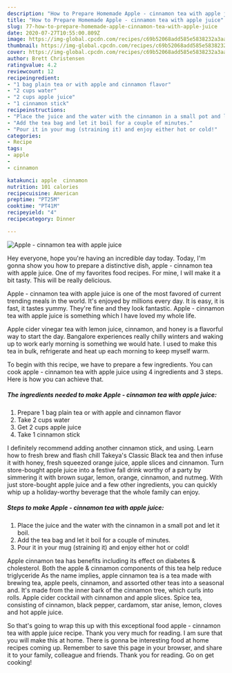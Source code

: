 ```yaml
---
description: "How to Prepare Homemade Apple - cinnamon tea with apple juice"
title: "How to Prepare Homemade Apple - cinnamon tea with apple juice"
slug: 77-how-to-prepare-homemade-apple-cinnamon-tea-with-apple-juice
date: 2020-07-27T10:55:00.809Z
image: https://img-global.cpcdn.com/recipes/c69b52068add585e5838232a3aa90b24/751x532cq70/apple-cinnamon-tea-with-apple-juice-recipe-main-photo.jpg
thumbnail: https://img-global.cpcdn.com/recipes/c69b52068add585e5838232a3aa90b24/751x532cq70/apple-cinnamon-tea-with-apple-juice-recipe-main-photo.jpg
cover: https://img-global.cpcdn.com/recipes/c69b52068add585e5838232a3aa90b24/751x532cq70/apple-cinnamon-tea-with-apple-juice-recipe-main-photo.jpg
author: Brett Christensen
ratingvalue: 4.2
reviewcount: 12
recipeingredient:
- "1 bag plain tea or with apple and cinnamon flavor"
- "2 cups water"
- "2 cups apple juice"
- "1 cinnamon stick"
recipeinstructions:
- "Place the juice and the water with the cinnamon in a small pot and let it boil."
- "Add the tea bag and let it boil for a couple of minutes."
- "Pour it in your mug (straining it) and enjoy either hot or cold!"
categories:
- Recipe
tags:
- apple
- 
- cinnamon

katakunci: apple  cinnamon 
nutrition: 101 calories
recipecuisine: American
preptime: "PT25M"
cooktime: "PT41M"
recipeyield: "4"
recipecategory: Dinner

---
```



![Apple - cinnamon tea with apple juice](https://img-global.cpcdn.com/recipes/c69b52068add585e5838232a3aa90b24/751x532cq70/apple-cinnamon-tea-with-apple-juice-recipe-main-photo.jpg)

Hey everyone, hope you're having an incredible day today. Today, I'm gonna show you how to prepare a distinctive dish, apple - cinnamon tea with apple juice. One of my favorites food recipes. For mine, I will make it a bit tasty. This will be really delicious.

Apple - cinnamon tea with apple juice is one of the most favored of current trending meals in the world. It's enjoyed by millions every day. It is easy, it is fast, it tastes yummy. They're fine and they look fantastic. Apple - cinnamon tea with apple juice is something which I have loved my whole life.

Apple cider vinegar tea with lemon juice, cinnamon, and honey is a flavorful way to start the day. Bangalore experiences really chilly winters and waking up to work early morning is something we would hate. I used to make this tea in bulk, refrigerate and heat up each morning to keep myself warm.


To begin with this recipe, we have to prepare a few ingredients. You can cook apple - cinnamon tea with apple juice using 4 ingredients and 3 steps. Here is how you can achieve that.

<!--inarticleads1-->

##### The ingredients needed to make Apple - cinnamon tea with apple juice:

1. Prepare 1 bag plain tea or with apple and cinnamon flavor
1. Take 2 cups water
1. Get 2 cups apple juice
1. Take 1 cinnamon stick


I definitely recommend adding another cinnamon stick, and using. Learn how to fresh brew and flash chill Takeya&#39;s Classic Black tea and then infuse it with honey, fresh squeezed orange juice, apple slices and cinnamon. Turn store-bought apple juice into a festive fall drink worthy of a party by simmering it with brown sugar, lemon, orange, cinnamon, and nutmeg. With just store-bought apple juice and a few other ingredients, you can quickly whip up a holiday-worthy beverage that the whole family can enjoy. 

<!--inarticleads2-->

##### Steps to make Apple - cinnamon tea with apple juice:

1. Place the juice and the water with the cinnamon in a small pot and let it boil.
1. Add the tea bag and let it boil for a couple of minutes.
1. Pour it in your mug (straining it) and enjoy either hot or cold!


Apple cinnamon tea has benefits including its effect on diabetes &amp; cholesterol. Both the apple &amp; cinnamon components of this tea help reduce triglyceride As the name implies, apple cinnamon tea is a tea made with brewing tea, apple peels, cinnamon, and assorted other teas into a seasonal and. It&#39;s made from the inner bark of the cinnamon tree, which curls into rolls. Apple cider cocktail with cinnamon and apple slices. Spice tea, consisting of cinnamon, black pepper, cardamom, star anise, lemon, cloves and hot apple juice. 

So that's going to wrap this up with this exceptional food apple - cinnamon tea with apple juice recipe. Thank you very much for reading. I am sure that you will make this at home. There is gonna be interesting food at home recipes coming up. Remember to save this page in your browser, and share it to your family, colleague and friends. Thank you for reading. Go on get cooking!
